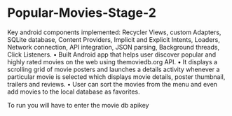 # Popular-Movies-Stage-2

Key android components implemented: Recycler Views, custom Adapters, SQLite database, Content Providers, 
Implicit and Explicit Intents, Loaders, Network connection, API integration, JSON parsing, Background threads, Click Listeners.
•	Built Android app that helps user discover popular and highly rated movies on the web using themoviedb.org API. 
•	It displays a scrolling grid of movie posters and launches a details activity whenever a particular movie is selected 
  which displays movie details, poster thumbnail, trailers and reviews. 
•	User can sort the movies from the menu and even add movies to the local database as favorites.

To run you will have to enter the movie db apikey
